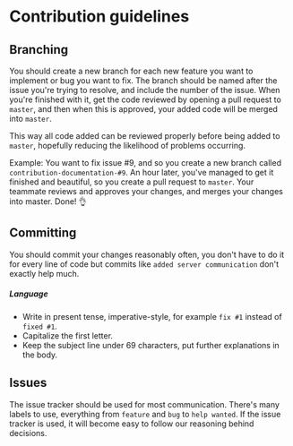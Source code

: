 # Contribution guidelines

## Branching
You should create a new branch for each new feature you want to implement or bug you want to fix. The branch should be named after the issue you're trying to resolve, and include the number of the issue. When you're finished with it, get the code reviewed by opening a pull request to ``master``, and then when this is approved, your added code will be merged into ``master``.

This way all code added can be reviewed properly before being added to ``master``, hopefully reducing the likelihood of problems occurring.

Example: You want to fix issue #9, and so you create a new branch called ``contribution-documentation-#9``. An hour later, you've managed to get it finished and beautiful, so you create a pull request to ``master``. Your teammate reviews and approves your changes, and merges your changes into master. Done! :ok_hand:

## Committing
You should commit your changes reasonably often, you don't have to do it for every line of code but commits like ``added server communication`` don't exactly help much.

##### Language
* Write in present tense, imperative-style, for example ``fix #1`` instead of ``fixed #1``.
* Capitalize the first letter.
* Keep the subject line under 69 characters, put further explanations in the body.

## Issues
The issue tracker should be used for most communication. There's many labels to use, everything from ``feature`` and ``bug`` to ``help wanted``. If the issue tracker is used, it will become easy to follow our reasoning behind decisions.
